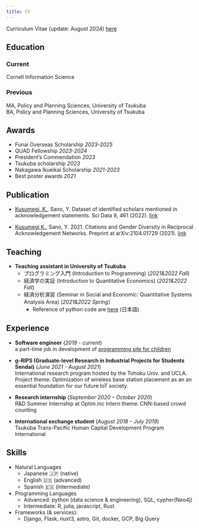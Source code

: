 ```yaml
---
title: CV
---
```


<!-- **Curriculumn Vitae**: [cv.pdf](/cv.pdf) -->
Curriculum Vitae (update: August 2024) [here](/cv.pdf)

## Education
### Current
Cornell Information Science

### Previous
MA, Policy and Planning Sciences, University of Tsukuba <br/>
BA, Policy and Planning Sciences, University of Tsukuba

<!-- ## Education
- **University of Tsukuba** (Ibaraki, Japan) 	*April 2021 – Current*  
Master Programs in Policy and Planning Sciences  
Adviser: [Dr Yukie Sano](https://sites.google.com/view/sanolabo-en/home)  
Expected graduation dates: 03/2023  

- **University of Tsukuba** (Ibaraki, Japan) 	*April 2017 – March 2021*  
Bachelor of Science, GPA: 3.47/4.3  
College of Policy and Planning Sciences  
Thesis: Academic world from the perspective of acknowledgement networks and reciprocity  
Adviser: [Dr Yukie Sano](https://sites.google.com/view/sanolabo-en/home)  

- **Universidad de Guadalajara** (Jalisco, Mexico) 	*August 2018 – July 2019*  
University Centre Of Economic And Administrative Sciences  
International Student Exchange program  
 -->

## Awards
- Funai Overseas Scholarship *2023-2025*
- QUAD Fellowship *2023-2024*
- President’s Commendation *2023*
- Tsukuba scholarship *2023*
- Nakagawa Ikueikai Scholarship *2021-2023*
- Best poster awards *2021*


## Publication

- <u>Kusumegi, K.</u>, Sano, Y. Dataset of identified scholars mentioned in acknowledgement statements. Sci Data 9, 461 (2022). [link](https://www.nature.com/articles/s41597-022-01585-y)

- <u>Kusumegi K.</u>, Sano, Y. 2021. Citations and Gender Diversity in Reciprocal Acknowledgement Networks. Preprint at arXiv:2104.01729 (2021). [link](https://arxiv.org/abs/2104.01729)


## Teaching
- **Teaching assistant in University of Tsukuba** 
    - プログラミング入門 (Introduction to Programming) (*2021&2022 Fall*)
    - 経済学の実証 (Introduction to Quantitative Economics) (*2021&2022 Fall*)
    - 経済分析演習 (Seminar in Social and Economic: Quantitative Systems Analysis Area) (*2021&2022 Spring*） 
        - Reference of python code are [here](https://github.com/Keygoksmg/EconAnalysisPython) (日本語)


## Experience 
- **Software engineer** (*2019 - current*)  
    a part-time job in development of [programming site for children](https://www.toy-pro.net/) 

- **g-RIPS (Graduate-level Research in Industrial Projects for Students Sendai)** (*June 2021 - August 2021*)  
International research program hosted by the Tohoku Univ. and UCLA. 
Project theme: Optimization of wireless base station placement as an 
an essential foundation for our future IoT society.

- **Research internship** (*September 2020 – October 2020*)  
    R&D Summer Internship at Optim.inc
    Intern theme: CNN-based crowd counting

- **International exchange student** (*August 2018 – July 2019*)  
    Tsukuba Trans-Pacific Human Capital Development Program International


## Skills 
- Natural Languages
    - Japanese :jp: (native)
    - English  :us: (advanced)
    - Spanish :es: (intermediate)
- Programming Languages
    - Advanced: python (data science & engineering), SQL, cypher(Neo4j)
    - Intermediate: R, julia, javascript, Rust
- Frameworks (& services):
    - Django, Flask, nuxt3, astro, Git, docker, GCP, Big Query


